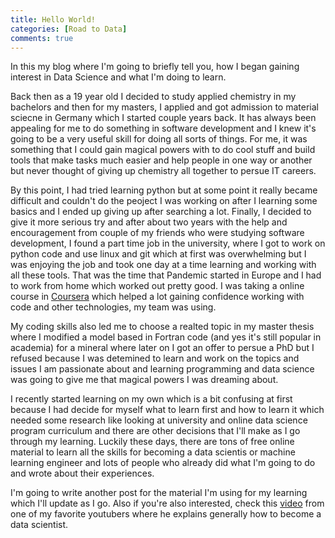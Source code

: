 ```yaml
---
title: Hello World!
categories: [Road to Data]
comments: true
---
```


In this my blog where I'm going to briefly tell you, how I began gaining interest in Data Science and what I'm doing to learn.

Back then as a 19 year old I decided to study applied chemistry in my bachelors and then for my masters, I applied and got admission to material sciecne in Germany which I started couple years back. It has always been appealing for me to do something in software development and I knew it's going to be a very useful skill for doing all sorts of things. For me, it was something that I could gain magical powers with to do cool stuff and build tools that make tasks much easier and help people in one way or another but never thought of giving up chemistry all together to persue IT careers.  

By this point, I had tried learning python but at some point it really became difficult and couldn't do the peoject I was working on after I learning some basics and I ended up giving up after searching a lot. Finally, I decided to give it more serious try and after about two years with the help and encouragement from couple of my friends who were studying software development, I found a part time job in the university, where I got to work on python code and use linux and git which at first was overwhelming but I was enjoying the job and took one day at a time learning and working with all these tools. That was the time that Pandemic started in Europe and I had to work from home which worked out pretty good. I was taking a online course in [Coursera][Python_course] which helped a lot gaining confidence working with code and other technologies, my team was using. 

My coding skills also led me to choose a realted topic in my master thesis where I modified a model based in Fortran code (and yes it's still popular in academia) for a mineral where later on I got an offer to persue a PhD but I refused because I was detemined to learn and work on the topics and issues I am passionate about and learning programming and data science was going to give me that magical powers I was dreaming about. 

I recently started learning on my own which is a bit confusing at first because I had decide for myself what to learn first and how to learn it which needed some research like looking at university and online data science program curriculum and there are other decisions that I'll make as I go through my learning. Luckily these days, there are tons of free online material to learn all the skills for becoming a data scientis or machine learning engineer and lots of people who already did what I'm going to do and wrote about their experiences.

I'm going to write another post for the material I'm using for my learning which I'll update as I go.
Also if you're also interested, check this [video][youtube_video] from one of my favorite youtubers where he explains generally how to become a data scientist.



[Python_course]: https://www.coursera.org/specializations/python-3-programming
[youtube_video]: https://www.youtube.com/watch?v=jMvhFNGGT_0&ab_channel=PythonProgrammer